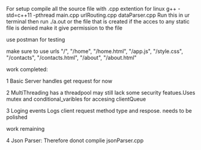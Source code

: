 For setup compile all the source file with .cpp extention for linux
g++ -std=c++11 -pthread main.cpp urlRouting.cpp dataParser.cpp
Run this in ur terminal
then run
./a.out or the file that is created
if the acces to any static file is denied make it give permission to the file

use postman for testing

make sure to use urls 
"/",
"/home",
"/home.html",
"/app.js",
"/style.css",
"/contacts",
"/contacts.html",
"/about",
"/about.html"

work completed:

1 Basic Server
handles get request for now

2 MultiThreading
has a threadpool may still lack some security featues.Uses mutex and conditional_varibles for accesing clientQueue

3 Loging events
Logs client request method type and respose.
needs to be polished

work remaining

4 Json Parser: Therefore donot complie jsonParser.cpp
